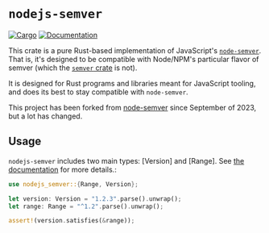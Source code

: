 # `nodejs-semver`

[![Cargo](https://img.shields.io/crates/v/nodejs-semver.svg)](
https://crates.io/crates/nodejs-semver)
[![Documentation](https://docs.rs/nodejs-semver/badge.svg)](
https://docs.rs/nodejs-semver)

This crate is a pure Rust-based implementation of JavaScript's
[`node-semver`](https://npm.im/semver). That is, it's designed to be
compatible with Node/NPM's particular flavor of semver (which the [`semver`
crate](https://crates.io/crates/semver) is not).

It is designed for Rust programs and libraries meant for JavaScript tooling,
and does its best to stay compatible with `node-semver`.

This project has been forked from [node-semver](https://github.com/felipesere/node-semver-rs) since September of 2023, but a lot has changed.

## Usage

`nodejs-semver` includes two main types: [Version] and [Range]. See [the
documentation](https://docs.rs/nodejs-semver) for more details.:

```rust
use nodejs_semver::{Range, Version};

let version: Version = "1.2.3".parse().unwrap();
let range: Range = "^1.2".parse().unwrap();

assert!(version.satisfies(&range));
```
